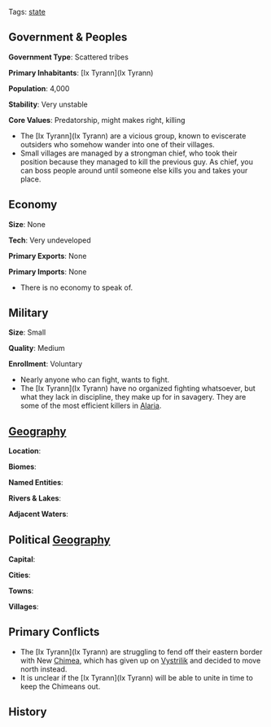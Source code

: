 Tags: [state](States)

## Government & Peoples

**Government Type**: Scattered tribes

**Primary Inhabitants**: [Ix Tyrann](Ix Tyrann)

**Population**: 4,000

**Stability**: Very unstable

**Core Values**: Predatorship, might makes right, killing

- The [Ix Tyrann](Ix Tyrann) are a vicious group, known to eviscerate outsiders who somehow wander into one of their villages.
- Small villages are managed by a strongman chief, who took their position because they managed to kill the previous guy. As chief, you can boss people around until someone else kills you and takes your place.


## Economy

**Size**: None

**Tech**: Very undeveloped

**Primary Exports**: None

**Primary Imports**: None

- There is no economy to speak of.


## Military

**Size**: Small

**Quality**: Medium

**Enrollment**: Voluntary

- Nearly anyone who can fight, wants to fight. 
- The [Ix Tyrann](Ix Tyrann) have no organized fighting whatsoever, but what they lack in discipline, they make up for in savagery. They are some of the most efficient killers in [Alaria](Alaria).


## [Geography](Geography)

**Location**: 

**Biomes**: 

**Named Entities**:

**Rivers & Lakes**: 

**Adjacent Waters**: 


## Political [Geography](Geography)

**Capital**: 

**Cities**: 

**Towns**: 

**Villages**: 


## Primary Conflicts

- The [Ix Tyrann](Ix Tyrann) are struggling to fend off their eastern border with New [Chimea](Chimea), which has given up on [Vystrilik](Vystrilik) and decided to move north instead.
- It is unclear if the [Ix Tyrann](Ix Tyrann) will be able to unite in time to keep the Chimeans out.


## History

